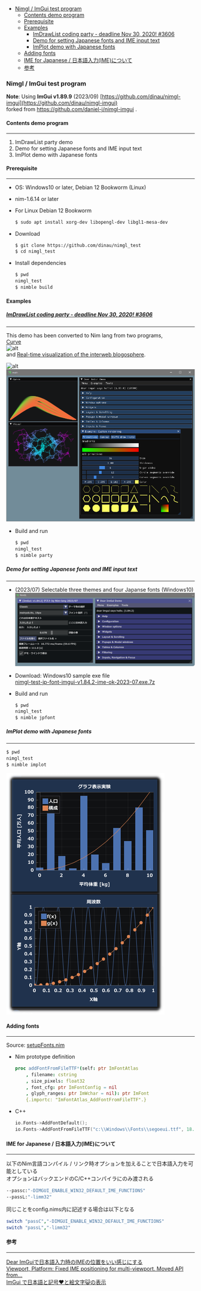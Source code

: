 <!-- START doctoc generated TOC please keep comment here to allow auto update -->
<!-- DON'T EDIT THIS SECTION, INSTEAD RE-RUN doctoc TO UPDATE -->

- [Nimgl / ImGui test program](#nimgl--imgui-test-program)
  - [Contents demo program](#contents-demo-program)
  - [Prerequisite](#prerequisite)
  - [Examples](#examples)
    - [ImDrawList coding party - deadline Nov 30, 2020! #3606](#imdrawlist-coding-party---deadline-nov-30-2020-3606)
    - [Demo for setting Japanese fonts and IME input text](#demo-for-setting-japanese-fonts-and-ime-input-text)
    - [ImPlot demo with Japanese fonts](#implot-demo-with-japanese-fonts)
  - [Adding fonts](#adding-fonts)
  - [IME for Japanese / 日本語入力(IME)について](#ime-for-japanese--%E6%97%A5%E6%9C%AC%E8%AA%9E%E5%85%A5%E5%8A%9Bime%E3%81%AB%E3%81%A4%E3%81%84%E3%81%A6)
  - [参考](#%E5%8F%82%E8%80%83)

<!-- END doctoc generated TOC please keep comment here to allow auto update -->

### Nimgl / ImGui test program

**Note**: Using  **ImGui v1.89.9** (2023/09) [https://github.com/dinau/nimgl-imgui](https://github.com/dinau/nimgl-imgui)  
forked from https://github.com/daniel-j/nimgl-imgui .

#### Contents demo program

---

1.  ImDrawList party demo
1.  Demo for setting Japanese fonts and IME input text
1.  ImPlot demo with Japanese fonts

#### Prerequisite

---

- OS: Windows10 or later, Debian 12 Bookworm (Linux)
- nim-1.6.14 or later
- For Linux Debian 12 Bookworm

   ```sh
   $ sudo apt install xorg-dev libopengl-dev libgl1-mesa-dev
   ```

- Download 

   ```sh
   $ git clone https://github.com/dinau/nimgl_test
   $ cd nimgl_test
   ```

- Install dependencies

   ```sh
   $ pwd
   nimgl_test
   $ nimble build
   ```


#### Examples

#####  [ImDrawList coding party - deadline Nov 30, 2020! #3606](https://github.com/ocornut/imgui/issues/3606)  

---

This demo has been converted to Nim lang from two programs,  
[Curve](https://github.com/ocornut/imgui/issues/3606#issuecomment-730648517)  
![alt](https://user-images.githubusercontent.com/8225057/99726102-5b5a6f80-2ab6-11eb-8785-8a7de588dd6e.gif)  
and [Real-time visualization of the interweb blogosphere](https://github.com/ocornut/imgui/issues/3606#issuecomment-730704909).  

![alt](https://user-images.githubusercontent.com/35172202/99803095-e2a4f300-2b49-11eb-8979-0bd475c1cfee.gif)
![alt](img/nimgl-imgui-coding-party-2023-08.png)
   - Build and run

      ```sh
      $ pwd 
      nimgl_test
      $ nimble party
      ```

##### Demo for setting Japanese fonts and IME input text

---

   - (2023/07) Selectable three themes and four Japanse fonts (Windows10)  
   ![alt](img/nimgl-screen-shot-jp-font-2023-07.png)
   - Download: Windows10 sample exe file  
   [nimgl-test-jp-font-imgui-v1.84.2-ime-ok-2023-07.exe.7z](https://bitbucket.org/dinau/storage/downloads/nimgl-test-jp-font-imgui-v1.84.2-ime-ok-2023-07.exe.7z) 
   - Build and run

      ```sh
      $ pwd 
      nimgl_test
      $ nimble jpfont
      ```

##### ImPlot demo with Japanese fonts

---

   ```sh
   $ pwd 
   nimgl_test
   $ nimble implot
   ```

   ![alt](img/nimgl-implot-demo-jp-font-2023-10.png)  


#### Adding fonts 

---

Source: [setupFonts.nim](https://github.com/dinau/nimgl_test/blob/main/examples/jpFont/setupFonts.nim)

- Nim prototype definition

   ```nim
   proc addFontFromFileTTF*(self: ptr ImFontAtlas
       , filename: cstring
       , size_pixels: float32
       , font_cfg: ptr ImFontConfig = nil
       , glyph_ranges: ptr ImWchar = nil): ptr ImFont
       {.importc: "ImFontAtlas_AddFontFromFileTTF".}
   ```

- C++

  ```cpp
  io.Fonts->AddFontDefault();
  io.Fonts->AddFontFromFileTTF("c:\\Windows\\Fonts\\segoeui.ttf", 18.0f);
  ```

#### IME for Japanese / 日本語入力(IME)について

---

以下のNim言語コンパイル / リンク時オプションを加えることで日本語入力を可能としている  
オプションはバックエンドのC/C++コンパイラにのみ渡される

```sh
--passc:"-DIMGUI_ENABLE_WIN32_DEFAULT_IME_FUNCTIONS"
--passL:"-limm32"
```

同じことをconfig.nims内に記述する場合は以下となる

```nim
switch "passC","-DIMGUI_ENABLE_WIN32_DEFAULT_IME_FUNCTIONS"
switch "passL","-limm32"
```

#### 参考

---

[Dear ImGuiで日本語入力時のIMEの位置をいい感じにする](https://qiita.com/babiron_i/items/759d80965b497384bc0e)  
[Viewport, Platform: Fixed IME positioning for multi-viewport. Moved API from...](http://dalab.se.sjtu.edu.cn/gitlab/xiaoyuwei/imgui/-/commit/cb78e62df93732b64afcc9d4cd02e378730b32af)  
[ImGui で日本語と記号♥と絵文字😺の表示](https://zenn.dev/tenka/articles/display_japanese_symbols_and_emoji_with_imgui)  
